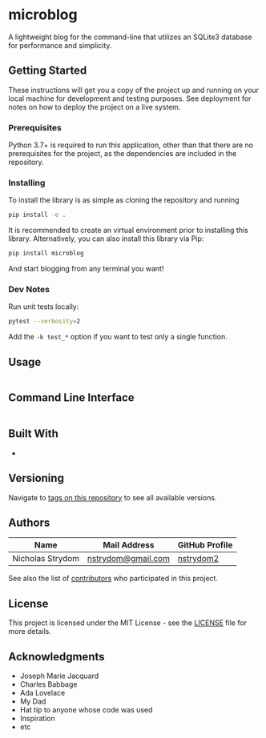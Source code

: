 # microblog
A lightweight blog for the command-line that utilizes an SQLite3 database for performance and simplicity.

## Getting Started

These instructions will get you a copy of the project up and running on your local
machine for development and testing purposes. See deployment for notes on how to
deploy the project on a live system.

### Prerequisites

Python 3.7+ is required to run this application, other than that there are no
prerequisites for the project, as the dependencies are included in the repository.

### Installing

To install the library is as simple as cloning the repository and running

```bash
pip install -e .
```

It is recommended to create an virtual environment prior to installing this library.
Alternatively, you can also install this library via Pip:

```bash
pip install microblog
```

And start blogging from any terminal you want!

### Dev Notes

Run unit tests locally:

```bash
pytest --verbosity=2
```

Add the `-k test_*` option if you want to test only a single function.

## Usage

```python
```


## Command Line Interface

```bash
```

## Built With

* 

## Versioning

Navigate to [tags on this repository](https://github.com/nstrydom2/microblog/tags)
to see all available versions.

## Authors

| Name             | Mail Address                | GitHub Profile                                |
|------------------|-----------------------------|-----------------------------------------------|
| Nicholas Strydom | nstrydom@gmail.com          | [nstrydom2](https://github.com/nstrydom2)     |

See also the list of [contributors](https://github.com/nstrydom2/microblog/contributors)
who participated in this project.

## License

This project is licensed under the MIT License - see the [LICENSE](LICENSE) file for more details.

## Acknowledgments

* Joseph Marie Jacquard
* Charles Babbage
* Ada Lovelace
* My Dad
* Hat tip to anyone whose code was used
* Inspiration
* etc
